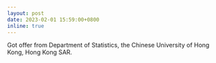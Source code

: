 ```yaml
---
layout: post
date: 2023-02-01 15:59:00+0800
inline: true
---
```


Got offer from Department of Statistics, the Chinese University of Hong Kong, Hong Kong SAR.